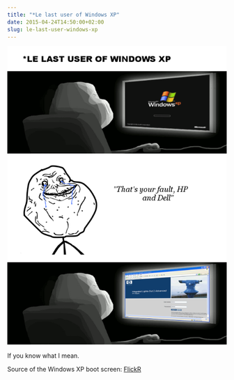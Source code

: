 ```yaml
---
title: "*Le last user of Windows XP"
date: 2015-04-24T14:50:00+02:00
slug: le-last-user-windows-xp
---
```


![](last-xp.png)

If you know what I mean.

Source of the Windows XP boot screen: [FlickR](https://www.flickr.com/photos/johnbullas/8262400144/)
